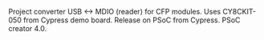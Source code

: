 Project converter USB <-> MDIO (reader) for CFP modules. Uses CY8CKIT-050 from Cypress demo board.
Release on PSoC from Cypress. PSoC creator 4.0.
